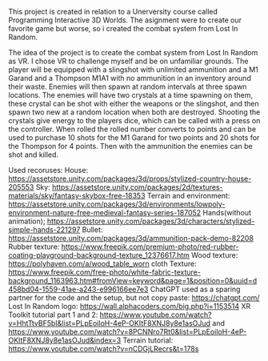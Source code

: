 This project is created in relation to a Unerversity course called Programming Interactive 3D Worlds.
The asignment were to create our favorite game but worse, so i created the combat system from Lost In Random.

The idea of the project is to create the combat system from Lost In Random as VR. I chose VR to challenge myself and be on unfamiliar grounds.
The player will be equipped with a slingshot with unlimited ammunition and a M1 Garand and a Thompson M1A1 with no ammunition in an inventory around their waste.
Enemies will then spawn at random intervals at three spawn locations.
The enemies will have two crystals at a time spawning on them, these crystal can be shot with either the weapons or the slingshot, and then spawn two new at a random location when both are destroyed.
Shooting the crystals give energy to the players dice, which can be called with a press on the controller.
When rolled the rolled number converts to points and can be used to purchase 10 shots for the M1 Garand for two points and 20 shots for the Thompson for 4 points.
Then with the ammunition the enemies can be shot and killed.

Used recoruses:
House: https://assetstore.unity.com/packages/3d/props/stylized-country-house-205553 
Sky: https://assetstore.unity.com/packages/2d/textures-materials/sky/fantasy-skybox-free-18353 
Terrain and environment: https://assetstore.unity.com/packages/3d/environments/lowpoly-environment-nature-free-medieval-fantasy-series-187052 
Hands(without animation); https://assetstore.unity.com/packages/3d/characters/stylized-simple-hands-221297 
Bullet: https://assetstore.unity.com/packages/3d/ammunition-pack-demo-82208
Rubber texture: https://www.freepik.com/premium-photo/red-rubber-coating-playground-background-texture_12376617.htm 
Wood texture: https://polyhaven.com/a/wood_table_worn 
cloth Texture: https://www.freepik.com/free-photo/white-fabric-texture-background_1163963.htm#fromView=keyword&page=1&position=0&uuid=d458bd04-1559-41ae-a243-e996166ee7e3 
ChatGPT used as a sparing partner for the code and the setup, but not copy paste: https://chatgpt.com/ 
Lost In Random logo: https://wall.alphacoders.com/big.php?i=1153514 
XR Toolkit tutorial part 1 and 2: https://www.youtube.com/watch?v=HhtTtvBF5bI&list=PLpEoiloH-4eP-OKItF8XNJ8y8e1asOJud and https://www.youtube.com/watch?v=8PCNNro7Rt0&list=PLpEoiloH-4eP-OKItF8XNJ8y8e1asOJud&index=3 
Terrain tutorial: https://www.youtube.com/watch?v=nCDGjLRecrs&t=178s  
